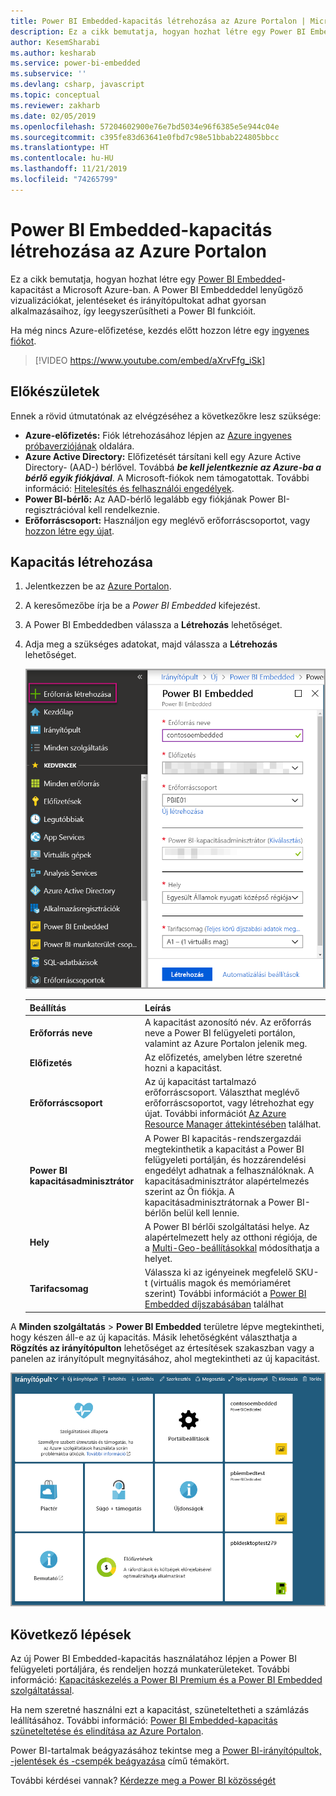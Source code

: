 ```yaml
---
title: Power BI Embedded-kapacitás létrehozása az Azure Portalon | Microsoft Docs
description: Ez a cikk bemutatja, hogyan hozhat létre egy Power BI Embedded-kapacitást a Microsoft Azure-ban.
author: KesemSharabi
ms.author: kesharab
ms.service: power-bi-embedded
ms.subservice: ''
ms.devlang: csharp, javascript
ms.topic: conceptual
ms.reviewer: zakharb
ms.date: 02/05/2019
ms.openlocfilehash: 57204602900e76e7bd5034e96f6385e5e944c04e
ms.sourcegitcommit: c395fe83d63641e0fbd7c98e51bbab224805bbcc
ms.translationtype: HT
ms.contentlocale: hu-HU
ms.lasthandoff: 11/21/2019
ms.locfileid: "74265799"
---
```

# <a name="create-power-bi-embedded-capacity-in-the-azure-portal"></a>Power BI Embedded-kapacitás létrehozása az Azure Portalon

Ez a cikk bemutatja, hogyan hozhat létre egy [Power BI Embedded](azure-pbie-what-is-power-bi-embedded.md)-kapacitást a Microsoft Azure-ban. A Power BI Embeddeddel lenyűgöző vizualizációkat, jelentéseket és irányítópultokat adhat gyorsan alkalmazásaihoz, így leegyszerűsítheti a Power BI funkcióit.

Ha még nincs Azure-előfizetése, kezdés előtt hozzon létre egy [ingyenes fiókot](https://azure.microsoft.com/free/).

> [!VIDEO https://www.youtube.com/embed/aXrvFfg_iSk]

## <a name="before-you-begin"></a>Előkészületek

Ennek a rövid útmutatónak az elvégzéséhez a következőkre lesz szüksége:

* **Azure-előfizetés:** Fiók létrehozásához lépjen az [Azure ingyenes próbaverziójának](https://azure.microsoft.com/free/) oldalára.
* **Azure Active Directory:** Előfizetését társítani kell egy Azure Active Directory- (AAD-) bérlővel. Továbbá ***be kell jelentkeznie az Azure-ba a bérlő egyik fiókjával***. A Microsoft-fiókok nem támogatottak. További információ: [Hitelesítés és felhasználói engedélyek](https://docs.microsoft.com/azure/analysis-services/analysis-services-manage-users).
* **Power BI-bérlő:** Az AAD-bérlő legalább egy fiókjának Power BI-regisztrációval kell rendelkeznie.
* **Erőforráscsoport:** Használjon egy meglévő erőforráscsoportot, vagy [hozzon létre egy újat](https://docs.microsoft.com/azure/azure-resource-manager/resource-group-overview).

## <a name="create-a-capacity"></a>Kapacitás létrehozása

1. Jelentkezzen be az [Azure Portalon](https://portal.azure.com/).

2. A keresőmezőbe írja be a *Power BI Embedded* kifejezést.

3. A Power BI Embeddedben válassza a **Létrehozás** lehetőséget.

4. Adja meg a szükséges adatokat, majd válassza a **Létrehozás** lehetőséget.

    ![Új kapacitás létrehozásához kitöltendő mezők](media/azure-pbie-create-capacity/azure-portal-create-power-bi-embedded.png)

    |Beállítás |Leírás |
    |---------|---------|
    |**Erőforrás neve**|A kapacitást azonosító név. Az erőforrás neve a Power BI felügyeleti portálon, valamint az Azure Portalon jelenik meg.|
    |**Előfizetés**|Az előfizetés, amelyben létre szeretné hozni a kapacitást.|
    |**Erőforráscsoport**|Az új kapacitást tartalmazó erőforráscsoport. Választhat meglévő erőforráscsoportot, vagy létrehozhat egy újat. További információt [Az Azure Resource Manager áttekintésében](https://docs.microsoft.com/azure/azure-resource-manager/resource-group-overview) találhat.|
    |**Power BI kapacitásadminisztrátor**|A Power BI kapacitás-rendszergazdái megtekinthetik a kapacitást a Power BI felügyeleti portálján, és hozzárendelési engedélyt adhatnak a felhasználóknak. A kapacitásadminisztrátor alapértelmezés szerint az Ön fiókja. A kapacitásadminisztrátornak a Power BI-bérlőn belül kell lennie.|
    |**Hely**|A Power BI bérlői szolgáltatási helye. Az alapértelmezett hely az otthoni régiója, de a [Multi-Geo-beállításokkal](embedded-multi-geo.md) módosíthatja a helyet.
    |**Tarifacsomag**|Válassza ki az igényeinek megfelelő SKU-t (virtuális magok és memóriaméret szerint)  További információt a [Power BI Embedded díjszabásában](https://azure.microsoft.com/pricing/details/power-bi-embedded/) találhat|

A **Minden szolgáltatás** > **Power BI Embedded** területre lépve megtekintheti, hogy készen áll-e az új kapacitás. Másik lehetőségként választhatja a **Rögzítés az irányítópulton** lehetőséget az értesítések szakaszban vagy a panelen az irányítópult megnyitásához, ahol megtekintheti az új kapacitást.

![Azure Portal-irányítópult Power BI Embedded-kapacitással](media/azure-pbie-create-capacity/azure-portal-dashboard.png)

## <a name="next-steps"></a>Következő lépések

Az új Power BI Embedded-kapacitás használatához lépjen a Power BI felügyeleti portáljára, és rendeljen hozzá munkaterületeket. További információ: [Kapacitáskezelés a Power BI Premium és a Power BI Embedded szolgáltatással](https://powerbi.microsoft.com/documentation/powerbi-admin-premium-manage/).

Ha nem szeretné használni ezt a kapacitást, szüneteltetheti a számlázás leállításához. További információ: [Power BI Embedded-kapacitás szüneteltetése és elindítása az Azure Portalon](azure-pbie-pause-start.md).

Power BI-tartalmak beágyazásához tekintse meg a [Power BI-irányítópultok, -jelentések és -csempék beágyazása](https://powerbi.microsoft.com/documentation/powerbi-developer-embedding-content/) című témakört.

További kérdései vannak? [Kérdezze meg a Power BI közösségét](https://community.powerbi.com/)